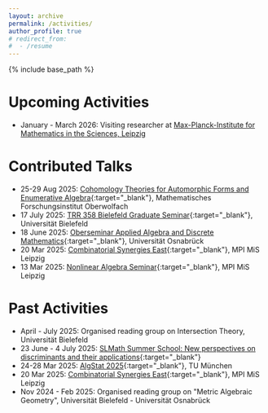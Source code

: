 ```yaml
---
layout: archive
permalink: /activities/
author_profile: true
# redirect_from:
#  - /resume
---
```


{% include base_path %}

Upcoming Activities
======
* January - March 2026: Visiting researcher at [Max-Planck-Institute for Mathematics in the Sciences, Leipzig](https://www.mis.mpg.de)

Contributed Talks
======
* 25-29 Aug 2025: [Cohomology Theories for Automorphic Forms and Enumerative Algebra](https://www.mfo.de/occasion/2535a/www_view){:target="_blank"}, Mathematisches Forschungsinstitut Oberwolfach
* 17 July 2025: [TRR 358 Bielefeld Graduate Seminar](https://trr358.math.uni-bielefeld.de/recurringevents/view/96){:target="_blank"}, Universität Bielefeld
* 18 June 2025: [Oberseminar Applied Algebra and Discrete Mathematics](https://www.mathematik.uni-osnabrueck.de/aktuell/oberseminare/algebra/ss_2025.html){:target="_blank"}, Universität Osnabrück
* 20 Mar 2025: [Combinatorial Synergies East](https://www.mis.mpg.de/events/series/combinatorial-synergies-east){:target="_blank"}, MPI MiS Leipzig
* 13 Mar 2025: [Nonlinear Algebra Seminar](https://www.mis.mpg.de/de/events/event/convex-compact-mle-sets-in-high-dimensional-space){:target="_blank"}, MPI MiS Leipzig

Past Activities
======
* April - July 2025: Organised reading group on Intersection Theory, Universität Bielefeld 
* 23 June - 4 July 2025: [SLMath Summer School: New perspectives on discriminants and their applications](https://www.mis.mpg.de/de/events/series/slmath-summer-school-new-perspectives-on-discriminants-and-their-applications){:target="_blank"}
* 24-28 Mar 2025: [AlgStat 2025](https://sites.google.com/view/algstat2025/program){:target="_blank"}, TU München
* 20 Mar 2025: [Combinatorial Synergies East](https://www.mis.mpg.de/events/series/combinatorial-synergies-east){:target="_blank"}, MPI MiS Leipzig
* Nov 2024 - Feb 2025: Organised reading group on "Metric Algebraic Geometry", Universität Bielefeld - Universität Osnabrück
